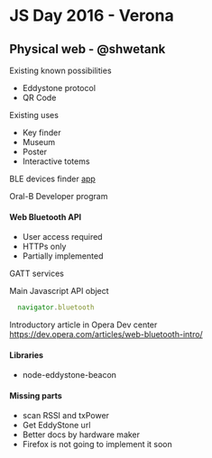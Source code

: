 # JS Day 2016 - Verona

## Physical web - @shwetank
Existing known possibilities
- Eddystone protocol
- QR Code

Existing uses
- Key finder
- Museum
- Poster
- Interactive totems

BLE devices finder [app](https://play.google.com/store/apps/details?id=no.nordicsemi.android.mcp&hl=it)

Oral-B Developer program

#### Web Bluetooth API
- User access required
- HTTPs only
- Partially implemented

GATT services

Main Javascript API object
```javascript
  navigator.bluetooth
```

Introductory article in Opera Dev center https://dev.opera.com/articles/web-bluetooth-intro/

#### Libraries
- node-eddystone-beacon

#### Missing parts
- scan RSSI and txPower
- Get EddyStone url
- Better docs by hardware maker
- Firefox is not going to implement it soon
